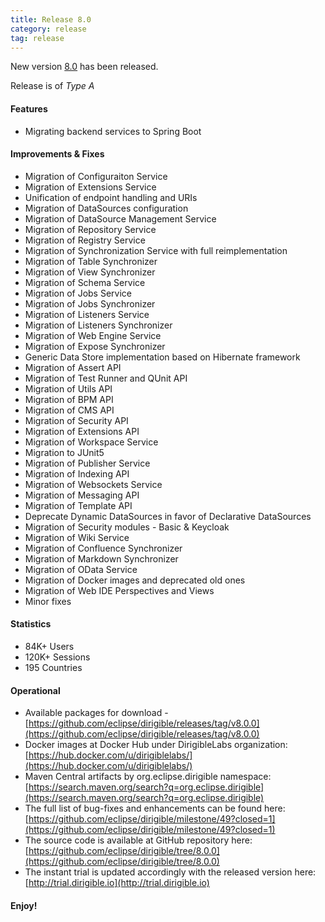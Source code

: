 ```yaml
---
title: Release 8.0
category: release
tag: release
---
```


New version [8.0](https://github.com/eclipse/dirigible/releases/tag/v8.0.0) has been released.

Release is of *Type А*

#### Features

* Migrating backend services to Spring Boot

#### Improvements & Fixes

* Migration of Configuraiton Service
* Migration of Extensions Service
* Unification of endpoint handling and URIs
* Migration of DataSources configuration
* Migration of DataSource Management Service
* Migration of Repository Service
* Migration of Registry Service
* Migration of Synchronization Service with full reimplementation
* Migration of Table Synchronizer
* Migration of View Synchronizer
* Migration of Schema Service
* Migration of Jobs Service
* Migration of Jobs Synchronizer
* Migration of Listeners Service
* Migration of Listeners Synchronizer
* Migration of Web Engine Service
* Migration of Expose Synchronizer
* Generic Data Store implementation based on Hibernate framework
* Migration of Assert API
* Migration of Test Runner and QUnit API
* Migration of Utils API
* Migration of BPM API
* Migration of CMS API
* Migration of Security API
* Migration of Extensions API
* Migration of Workspace Service
* Migration to JUnit5
* Migration of Publisher Service
* Migration of Indexing API
* Migration of Websockets Service
* Migration of Messaging API
* Migration of Template API
* Deprecate Dynamic DataSources in favor of Declarative DataSources
* Migration of Security modules - Basic & Keycloak
* Migration of Wiki Service
* Migration of Confluence Synchronizer
* Migration of Markdown Synchronizer
* Migration of OData Service
* Migration of Docker images and deprecated old ones
* Migration of Web IDE Perspectives and Views
* Minor fixes


#### Statistics

* 84K+ Users
* 120K+ Sessions
* 195 Countries

#### Operational

* Available packages for download - [https://github.com/eclipse/dirigible/releases/tag/v8.0.0](https://github.com/eclipse/dirigible/releases/tag/v8.0.0)
* Docker images at Docker Hub under DirigibleLabs organization:	[https://hub.docker.com/u/dirigiblelabs/](https://hub.docker.com/u/dirigiblelabs/)
* Maven Central artifacts by org.eclipse.dirigible namespace: [https://search.maven.org/search?q=org.eclipse.dirigible](https://search.maven.org/search?q=org.eclipse.dirigible)
* The full list of bug-fixes and enhancements can be found here: [https://github.com/eclipse/dirigible/milestone/49?closed=1](https://github.com/eclipse/dirigible/milestone/49?closed=1)
* The source code is available at GitHub repository here: [https://github.com/eclipse/dirigible/tree/8.0.0](https://github.com/eclipse/dirigible/tree/8.0.0)
* The instant trial is updated accordingly with the released version here: [http://trial.dirigible.io](http://trial.dirigible.io)

#### Enjoy!
